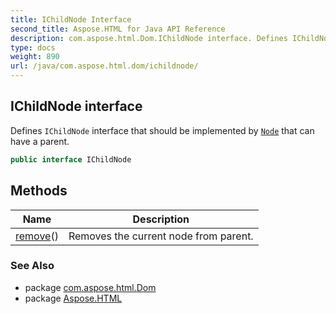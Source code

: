 ```yaml
---
title: IChildNode Interface
second_title: Aspose.HTML for Java API Reference
description: com.aspose.html.Dom.IChildNode interface. Defines IChildNode interface that should be implemented by Node that can have a parent
type: docs
weight: 890
url: /java/com.aspose.html.dom/ichildnode/
---
```

## IChildNode interface

Defines `IChildNode` interface that should be implemented by [`Node`](../node/) that can have a parent.

```java
public interface IChildNode
```

## Methods

| Name | Description |
| --- | --- |
| [remove](../../com.aspose.html.dom/ichildnode/remove/)() | Removes the current node from parent. |

### See Also

* package [com.aspose.html.Dom](../../com.aspose.html.dom/)
* package [Aspose.HTML](../../)
